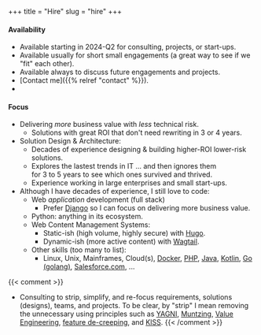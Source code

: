 +++
title = "Hire"
slug = "hire"
+++

#### Availability

* Available starting in 2024-Q2 for consulting, projects, or start-ups.
* Available usually for short small engagements
  (a great way to see if we "fit" each other).   
* Available always to discuss future engagements and projects.
* [Contact me]({{% relref "contact" %}}).
* 
#### Focus

* Delivering *more* business value with *less* technical risk.
  * Solutions with great ROI that don't need rewriting in 3 or 4 years.
* Solution Design & Architecture:
  * Decades of experience designing & building higher-ROI lower-risk solutions.
  * Explores the lastest trends in IT ... and then ignores them
    <br>for 3 to 5 years to see which ones survived and thrived.
  * Experience working in large enterprises and small start-ups.
* Although I have decades of experience, I still love to code:
  * Web *application* development (full stack)
    * Prefer [Django](https://www.djangoproject.com/)
      so I can focus on delivering more business value.
  * Python: anything in its ecosystem.
  * Web Content Management Systems:
    * Static-ish (high volume, highly secure) with [Hugo](https://gohugo.io/).
    * Dynamic-ish (more active content) with [Wagtail](https://wagtail.org/).
  * Other skills (too many to list):
    * Linux, Unix, Mainframes, Cloud(s), 
      [Docker](https://www.docker.com/),
      [PHP](https://www.php.net/),
      [Java](https://www.java.com/en/),
      [Kotlin](https://kotlinlang.org/),
      [Go (golang)](https://go.dev/),
      [Salesforce.com](https://www.salesforce.com/),
      ...

{{< comment >}}
* Consulting to strip, simplify, and re-focus
  requirements, solutions (designs), teams, and projects.
  To be clear, by "strip" I mean removing the unnecessary
  using principles such as
  [YAGNI](https://en.wikipedia.org/wiki/You_aren't_gonna_need_it),
  [Muntzing](https://en.wikipedia.org/wiki/Muntzing),
  [Value Engineering](https://en.wikipedia.org/wiki/Value_engineering),
  [feature de-creeping](https://en.wikipedia.org/wiki/Feature_creep),
  and [KISS](https://en.wikipedia.org/wiki/KISS_principle).
{{< /comment >}}
